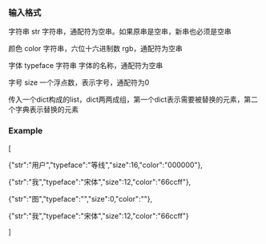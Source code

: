 ### 输入格式

字符串 str	字符串，通配符为空串。如果原串是空串，新串也必须是空串

颜色	color	字符串，六位十六进制数 rgb，通配符为空串

字体	typeface 字符串 字体的名称，通配符为空串

字号	size	一个浮点数，表示字号，通配符为0



传入一个dict构成的list，dict两两成组，第一个dict表示需要被替换的元素，第二个字典表示替换的元素

### Example

[

  {"str":"用户","typeface":"等线","size":16,"color":"000000"},
  
  {"str":"我","typeface":"宋体","size":12,"color":"66ccff"},

  {"str":"图","typeface":"","size":0,"color":""},
  
  {"str":"我","typeface":"宋体","size":12,"color":"66ccff"}

]

